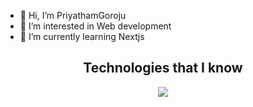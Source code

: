 - 👋 Hi, I’m PriyathamGoroju
- 👀 I’m interested in Web development
- 🌱 I’m currently learning Nextjs
<!--tech stack icons-->
<h2 align='center'>Technologies that I know</h2>
<p align="center">
    <img src="https://skillicons.dev/icons?i=html,css,js,ts,react,nextjs,materialui,tailwind,bootstrap,python,c,cpp,figma,github,vscode,linux,latex,autocad&perline=6" />
  </a>
</p>
<!---
PriyathamGoroju/PriyathamGoroju is a ✨ special ✨ repository because its `README.md` (this file) appears on your GitHub profile.
You can click the Preview link to take a look at your changes.
--->
